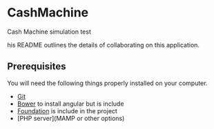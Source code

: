 # CashMachine
Cash Machine simulation test

his README outlines the details of collaborating on this application.

## Prerequisites

You will need the following things properly installed on your computer.

* [Git](http://git-scm.com/)
* [Bower](http://bower.io/) to install angular but is include
* [Foundation](http://foundation.zurb.com) is include in the project
* [PHP server](MAMP or other options)

